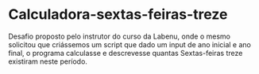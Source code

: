 # Calculadora-sextas-feiras-treze
Desafio proposto pelo instrutor do curso da Labenu, onde o mesmo solicitou que criássemos um script que dado um input de ano inicial e ano final, o programa calculasse e descrevesse quantas Sextas-feiras treze existiram neste período.
